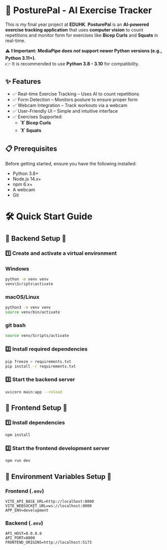 # 🚀 PosturePal - AI Exercise Tracker  
This is my final year project at **EDUHK**. **PosturePal** is an **AI-powered exercise tracking application** that uses **computer vision** to count repetitions and monitor form for exercises like **Bicep Curls** and **Squats** in real-time.  

⚠ **❗ Important:** **MediaPipe does *not* support newer Python versions (e.g., Python 3.11+).**  
👉 It is recommended to use **Python 3.8 - 3.10** for compatibility.

## ✨ Features
- ✅ Real-time Exercise Tracking – Uses AI to count repetitions
- ✅ Form Detection – Monitors posture to ensure proper form
- ✅ Webcam Integration – Track workouts via a webcam
- ✅ User-Friendly UI – Simple and intuitive interface
- ✅ Exercises Supported:
  - 🏋️ **Bicep Curls**
  - 🏋️ **Squats**

## 📋 Prerequisites
Before getting started, ensure you have the following installed:

- Python 3.8+
- Node.js 14.x+
- npm 6.x+
- A webcam
- Git

# 🛠 Quick Start Guide

## 📌 Backend Setup 📌

### 1️⃣ Create and activate a virtual environment

### Windows
```sh
python -m venv venv
venv\Scripts\activate
```

### macOS/Linux
```sh
python3 -m venv venv
source venv/bin/activate
```

### git bash
```sh
source venv/Scripts/activate
```

### 2️⃣ Install required dependencies
```sh
pip freeze > requirements.txt
pip install -r requirements.txt
```

### 3️⃣ Start the backend server
```sh
uvicorn main:app --reload
```

## 📌 Frontend Setup 📌

### 1️⃣ Install dependencies
```sh
npm install
```

### 2️⃣ Start the frontend development server
```sh
npm run dev
```

## 📌 Environment Variables Setup 📌

### **Frontend (`.env`)**
```env
VITE_API_BASE_URL=http://localhost:8000
VITE_WEBSOCKET_URL=ws://localhost:8000
APP_ENV=development
```

### **Backend (`.env`)**
```env
API_HOST=0.0.0.0
API_PORT=8000
FRONTEND_ORIGINS=http://localhost:5173
```